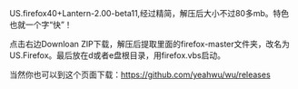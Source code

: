 US.firefox40+Lantern-2.00-beta11,经过精简，解压后大小不过80多mb。特色也就一个字“快”！

点击右边Downloan ZIP下载，解压后提取里面的firefox-master文件夹，改名为US.Firefox。最后放在d或者e盘根目录，用firefox.vbs启动。

当然你也可以到这个页面下载：https://github.com/yeahwu/wu/releases
